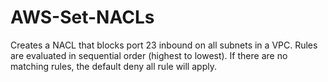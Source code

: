 # AWS-Set-NACLs
Creates a NACL that blocks port 23 inbound on all subnets in a VPC.  Rules are evaluated in sequential order (highest to lowest).  If there are no matching rules, the default deny all rule will apply.
